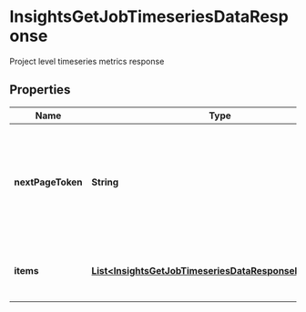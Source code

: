 

# InsightsGetJobTimeseriesDataResponse

Project level timeseries metrics response

## Properties

| Name | Type | Description | Notes |
|------------ | ------------- | ------------- | -------------|
|**nextPageToken** | **String** | A token to pass as a &#x60;page-token&#x60; query parameter to return the next page of results. |  |
|**items** | [**List&lt;InsightsGetJobTimeseriesDataResponseItemsInner&gt;**](InsightsGetJobTimeseriesDataResponseItemsInner.md) | Aggregate metrics for a workflow at a time granularity |  |



